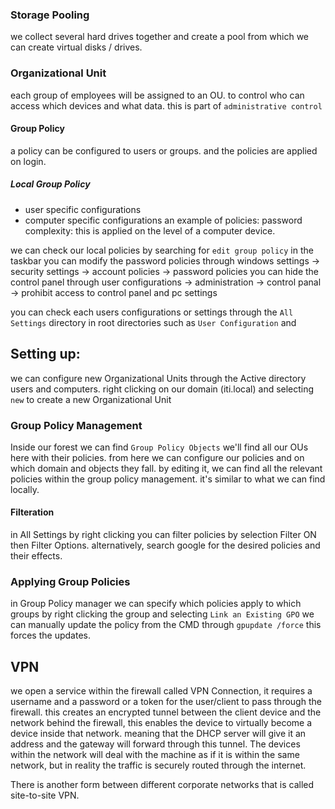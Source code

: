 
### Storage Pooling
we collect several hard drives together and create a pool from which we can create virtual disks / drives.

### Organizational Unit
each group of employees will be assigned to an OU.
to control who can access which devices and what data.
this is part of `administrative control` 
#### Group Policy
a policy can be configured to users or groups.
and the policies are applied on login.
##### Local Group Policy
- user specific configurations
- computer specific configurations
an example of policies:
password complexity: this is applied on the level of a computer device.

we can check our local policies by searching for `edit group policy` in the taskbar
you can modify the password policies through
windows settings -> security settings -> account policies -> password policies
you can hide the control panel through
user configurations -> administration -> control panal -> prohibit access to control panel and pc settings

you can check each users configurations or settings through the `All Settings` directory in root directories such as `User Configuration` and 

## Setting up:
we can configure new Organizational Units through the Active directory users and computers.
right clicking on our domain (iti.local) and selecting `new` to create a new Organizational Unit
### Group Policy Management
Inside our forest we can find `Group Policy Objects` we'll find all our OUs here with their policies.
from here we can configure our policies and on which domain and objects they fall.
by editing it, we can find all the relevant policies within the group policy management.
it's similar to what we can find locally.

#### Filteration
in All Settings by right clicking you can filter policies by selection Filter ON then Filter Options.
alternatively, search google for the desired policies and their effects.

### Applying Group Policies
in Group Policy manager we can specify which policies apply to which groups by right clicking the group and selecting `Link an Existing GPO`
we can manually update the policy from the CMD through `gpupdate /force` this forces the updates.

## VPN
we open a service within the firewall called VPN Connection, it requires a username and a password or a token for the user/client to pass through the firewall.
this creates an encrypted tunnel between the client device and the network behind the firewall, this enables the device to virtually become a device inside that network.
meaning that the DHCP server will give it an address and the gateway will forward through this tunnel.
The devices within the network will deal with the machine as if it is within the same network, but in reality the traffic is securely routed through the internet.

There is another form between different corporate networks that is called site-to-site VPN.

